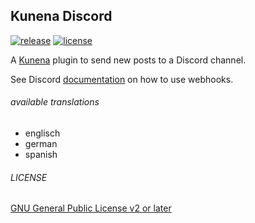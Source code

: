Kunena Discord
--------------
[![release](https://img.shields.io/github/v/release/pfitzer/kunena-discord.svg)](https://github.com/pfitzer/kunena-discord/releases)
[![license](https://img.shields.io/github/license/pfitzer/kunena-discord)](https://github.com/pfitzer/kunena-discord/blob/master/LICENSE)

A [Kunena](https://www.kunena.org/) plugin to send new posts to a Discord channel.

See Discord [documentation](https://support.discordapp.com/hc/en-us/articles/228383668-Intro-to-Webhooks) on how to use webhooks.

###### available translations
* englisch
* german
* spanish

###### LICENSE

[GNU General Public License v2 or later](https://www.gnu.org/copyleft/gpl.html)
